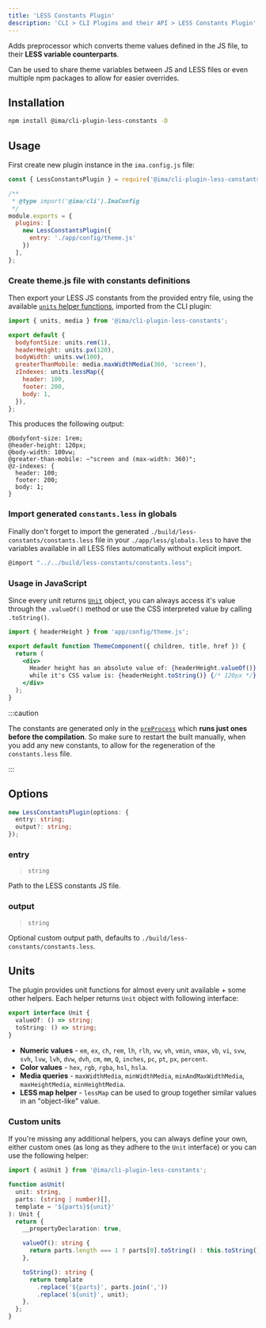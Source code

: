 ```yaml
---
title: 'LESS Constants Plugin'
description: 'CLI > CLI Plugins and their API > LESS Constants Plugin'
---
```


Adds preprocessor which converts theme values defined in the JS file, to their **LESS variable counterparts**.

Can be used to share theme variables between JS and LESS files or even multiple npm packages to allow for easier overrides.

## Installation

```bash npm2yarn
npm install @ima/cli-plugin-less-constants -D
```

## Usage

First create new plugin instance in the `ima.config.js` file:

```js title=./ima.config.js
const { LessConstantsPlugin } = require('@ima/cli-plugin-less-constants');

/**
 * @type import('@ima/cli').ImaConfig
 */
module.exports = {
  plugins: [
    new LessConstantsPlugin({
      entry: './app/config/theme.js'
    })
  ],
};
```

### Create theme.js file with constants definitions

Then export your LESS JS constants from the provided entry file, using the available [`units` helper functions](./less-constants-plugin.md#units), imported from the CLI plugin:

```js title=./app/config/theme.js
import { units, media } from '@ima/cli-plugin-less-constants';

export default {
  bodyfontSize: units.rem(1),
  headerHeight: units.px(120),
  bodyWidth: units.vw(100),
  greaterThanMobile: media.maxWidthMedia(360, 'screen'),
  zIndexes: units.lessMap({
    header: 100,
    footer: 200,
    body: 1,
  }),
};
```

This produces the following output:

```less title=./build/less-constants/constants.less
@bodyfont-size: 1rem;
@header-height: 120px;
@body-width: 100vw;
@greater-than-mobile: ~"screen and (max-width: 360)";
@z-indexes: {
  header: 100;
  footer: 200;
  body: 1;
}
```

### Import generated `constants.less` in globals

Finally don't forget to import the generated `./build/less-constants/constants.less` file in your `./app/less/globals.less` to have the variables available in all LESS files automatically without explicit import.

```js title=./app/less/globals.less
@import "../../build/less-constants/constants.less";
```

### Usage in JavaScript

Since every unit returns [`Unit`](./less-constants-plugin.md#units) object, you can always access it's value through the `.valueOf()` method or use the CSS interpreted value by calling `.toString()`.

```jsx
import { headerHeight } from 'app/config/theme.js';

export default function ThemeComponent({ children, title, href }) {
  return (
    <div>
      Header height has an absolute value of: {headerHeight.valueOf()} {/* 120 */},
      while it's CSS value is: {headerHeight.toString()} {/* 120px */}
    </div>
  );
}
```

:::caution

The constants are generated only in the [`preProcess`](../plugins-api.md#plugins-api) which **runs just ones before the compilation**. So make sure to restart the built manually, when you add any new constants, to allow for the regeneration of the `constants.less` file.

:::

## Options

```ts
new LessConstantsPlugin(options: {
  entry: string;
  output?: string;
});
```

### entry

> `string`

Path to the LESS constants JS file.

### output

> `string`

Optional custom output path, defaults to `./build/less-constants/constants.less`.


## Units

The plugin provides unit functions for almost every unit available + some other helpers. Each helper returns `Unit` object with following interface:

```ts
export interface Unit {
  valueOf: () => string;
  toString: () => string;
}
```
 - **Numeric values** - `em`, `ex`, `ch`, `rem`, `lh`, `rlh`, `vw`, `vh`, `vmin`, `vmax`, `vb`, `vi`, `svw`, `svh`, `lvw`, `lvh`, `dvw`, `dvh`, `cm`, `mm`, `Q`, `inches`, `pc`, `pt`, `px`, `percent`.
 - **Color values** - `hex`, `rgb`, `rgba`, `hsl`, `hsla`.
 - **Media queries** - `maxWidthMedia`, `minWidthMedia`, `minAndMaxWidthMedia`, `maxHeightMedia`, `minHeightMedia`.
 - **LESS map helper** - `lessMap` can be used to group together similar values in an "object-like" value.

### Custom units

If you're missing any additional helpers, you can always define your own, either custom ones (as long as they adhere to the `Unit` interface) or you can use the following helper:

```typescript
import { asUnit } from '@ima/cli-plugin-less-constants';

function asUnit(
  unit: string,
  parts: (string | number)[],
  template = '${parts}${unit}'
): Unit {
  return {
    __propertyDeclaration: true,

    valueOf(): string {
      return parts.length === 1 ? parts[0].toString() : this.toString();
    },

    toString(): string {
      return template
        .replace('${parts}', parts.join(','))
        .replace('${unit}', unit);
    },
  };
}
```
